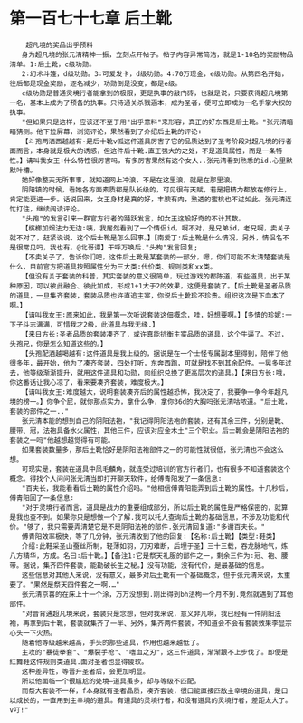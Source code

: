 # 第一百七十七章 后土靴
        超凡境的奖品出乎预料
       身为超凡境的张元清精神一振，立刻点开帖子。帖子内容异常简洁，就是1-10名的奖励物品清单。1∶后土靴，c级功勋。
       2∶幻术斗篷，d级功勋。3∶可爱发卡，d级功勋。4∶70万现金，e级功勋。从第四名开始，往后都是现金奖励，逐名减少，功勋倒是没变，都是e级。
       c级功勋是普通灵境行者能拿到的极限，更是执事的敲门砖，也就是说，只要获得超凡境第一名，基本上成为了预备的执事。只待通关杀戮涵本，成为圣者，便可立即成为一名手掌大权的执事。
       "但如果只是这样，应该还不至于用"出乎意料"来形容，真正的好东西是后土靴。"张元清暗暗猜测。他下拉屏幕，浏览评论，果然看到了介绍后土靴的评论∶
       【斗孢两洒西越越有·是后十靴v呱这件道具厉害了它的品质达到了圣考阶段对超凡境的行者面而言，本身就是极大的诱感，但这件后十靴.直正强大的之处，不是道具属性，而是一条特性。】请叫我女王∶什么特性很厉害吗，有多厉害果然有这个女人..张元清看到熟悉的id.心里默默叶槽。
       她好像整天无所事事，就知道网上冲浪，不是在这里浪，就是在那里浪。
       阴阳镇的时候，看她各方面素质都是队长级的，可见很有天赋，若是把精力都放在修行上，肯定能更进一步。话说回来，女王身材是真的好，丰腴有肉，熟透的蜜桃也不过如此。张元清连忙打住，继续阅读评论。
       "头孢"的发言引来一群官方行者的踊跃发言，如女王这般好奇的不计其数。
       【槟榔加烟法力无边∶咦，我居然看到了一个情侣id，啊不对，是兄弟id，老兄啊，卖关子就不对了，赶紧说说，这个后士靴是怎么回事。】【南爱丁∶后土靴是什么情况，另外，情侣名不是很常见吗，我也有。@北哥谭】干呼万唤后."头枸"发言回复;
       【不卖关子了，告诉你们吧，这件后土靴是某套装的一部分，嗯，你们可能不太清楚套装是什么，目前官方把道具按照属性分为三大类∶代价类、规则类和xx类。
       【但没有关于套装的科普，其实套装的意义很简单，玩过游戏的都陈道，有些道具，出于某种原因，可以彼此融合、彼此加成，形成1+1大于2的效果，这便是套装了。【后土靴是圣者品质的道具，一旦集齐套装，套装品质也许直追主宰，你说后土靴珍不珍贵。组织这次是下血本了啊。】
       【请叫我女王∶原来如此，我是第一次听说套装这佃概念，哇，好想要啊。】【多情的珍妮∶一下子斗志满满，可惜我才2级，此道具与我无缘.】
       【来日方长∶圣者品质的套装凑齐了，或许真能抗衡主宰品质的道具，这个牛逼了。不过，头孢兄，你是怎么知道这些的。】
       【头孢配酒越喝越有∶这件道具是我上级的，据说是在一个士怪专属副本里得到，陪伴了他很多年，最开始，他为了凑齐套装，四处打听，东奔西跑，可就是找不到其余配件。一晃多年过去，他等级渐渐提升，就用这件道具和功勋，向组织兑换了更高层次的道具。】【来日方长∶哦，你这番话让我心凉了，看来要凑齐套装，难度极大。】
       【请叫我女王∶难度越大，说明套装凑齐后的属性越恐怖，我决定了，我要争一争今年超凡境的榜一。】你争个屁，就你那点实力，拿什么争，拿你36d的大胸吗张元清咕哝道。"后土靴，套装的部件之一.."
       张元清本能的想到自己的阴阳法袍，"我记得阴阳法袍的套装，还有其余三件，分别是靴、腰带、冠，法袍具备水火属性，其他三件，应该对应金木土"三个职业。后士靴会是阴阳法袍的套装之一吗"他越想越觉得有可能。
       如果套装数量多，那后土靴恰好是阴阳法袍部件之一的可能性就很低，张元清也不会这么想。
       可现实是，套装在道具中凤毛麟角，就连受过培训的官方行者们，也有很多不知道套装这个概念。得找个人问问张元清当即打开聊天软件，给傅青阳发了一条信息∶
       "百夫长，我能看看后土靴的属性介绍吗。"他相信傅青阳能弄到后土靴的属性。十几秒后，傅青阳回了一条信息∶
       "对于灵境行者而言，道具是战力的重要组成部分，所以后土靴的属性是严格保密的，就算是我也查不到。如果你只是想做一个了解.我可以托人查询后土靴的基础信息，不涉及功能和代价。"够了，我只需要弄清楚它是不是阴阳法袍的部件.张元清回复道∶"多谢百夫长。"
       傅青阳效率极快，等了几分钟，张元清收到了他的回复∶【名称∶后土靴】【类型∶鞋类】
       介绍∶此鞋采圣山蚕丝所制，轻薄如羽，刀刃难断，后埋于圣】三十三载，吞龙脉地气，炼八方精华，方成。名曰∶后十靴。】【备注1∶它是祭天礼服的部件之一，剩余三件为∶冠、袍、腰带。据说，集齐四件套装，能勘破长生之秘。】没有功能，没有代价，是最基础的信息。
       这些信息对其他人来说，没有意义，最多对后土靴有一个基础概念，但于张元清来说，太重要了。"果然是祭天四件套之一啊.…"
       张元清京喜的在床上十一个涂，万万没想到.刚出得到bh法枸一个月不到.竟然就遇到了耳他部件。
       "对普背通超凡境来说，套装只是念想，但对我来说，意义非凡啊，我已经有一件阴阳法袍，再拿到后十靴，套装就集齐了一半、另外，集齐两件套装，不知道会不会有套装效果李显宗心头一下火热。
       随着他等级越来越高，手头的那些道具，作用也越来越低了。
       主攻的"暴徒拳套"、"爆裂手枪"、"嗜血之刃"，这三件道具，渐渐跟不上步伐了。即便是红舞鞋这件规则类道具.面对圣者也显得疲软。
       这种差异性，等晋升圣者后，会更加明显。
       所以他面临一个很尴尬的处境—道具虽多，却与等级不匹配。
       而祭大套装不一样，f本身就有圣者品质，凑齐套装，很口能直接匹敌主幸境的道具，是口以成长的，一直用到主幸境的道具。有道具的灵境行者，和没有道具的灵境行者，差距太大了。v叮!"